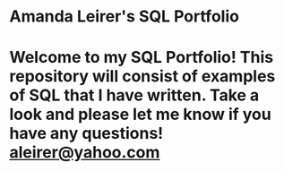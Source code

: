 # Amanda Leirer's SQL Portfolio

# Welcome to my SQL Portfolio! This repository will consist of examples of SQL that I have written. Take a look and please let me know if you have any questions! aleirer@yahoo.com
